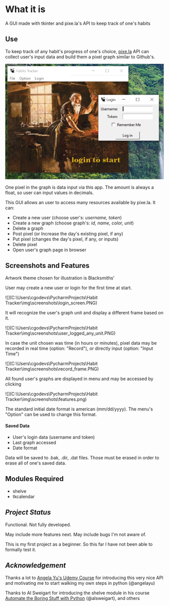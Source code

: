 # What it is

A GUI made with tkinter and pixe.la's API to keep track of one's habits

## Use

To keep track of any habit's progress of one's choice, [pixe.la](pixe.la) API can collect user's input data and build them a pixel graph similar to Github's.

![Login Screen](https://github.com/cgodevs/habit-tracker/blob/master/img/screenshots/login_screen.PNG)

One pixel in the graph is data input via this app. The amount is always a float, so user can input values in decimals.

This GUI allows an user to access many resources available by pixe.la. It can:

- Create a new user (choose user's: *username, token*)
- Create a new graph (choose graph's: *id, name, color, unit*)
- Delete a graph
- Post pixel (or Increase the day's existing pixel, if any)
- Put pixel (changes the day's pixel, if any, or inputs)
- Delete pixel
- Open user's graph page in browser

## Screenshots and Features

Artwork theme chosen for illustration is Blacksmiths'

User may create a new user or login for the first time at start.

![](C:\Users\cgodevs\PycharmProjects\Habit Tracker\img\screenshots\login_screen.PNG)

It will recognize the user's graph unit and display a different frame based on it.

![](C:\Users\cgodevs\PycharmProjects\Habit Tracker\img\screenshots\user_logged_any_unit.PNG)

In case the unit chosen was time (in hours or minutes), pixel data may be recorded in real time (option: "Record"), or directly input (option: "Input Time")

![](C:\Users\cgodevs\PycharmProjects\Habit Tracker\img\screenshots\record_frame.PNG)

All found user's graphs are displayed in menu and may be accessed by clicking

![](C:\Users\cgodevs\PycharmProjects\Habit Tracker\img\screenshots\features.png)

The standard initial date format is american (mm/dd/yyyy). The menu's "Option" can be used to change this format.

#### Saved Data

- User's login data (username and token)
- Last graph accessed
- Date format

Data will be saved to .bak, .dir, .dat files. Those must be erased in order to erase all of one's saved data.

## Modules Required

- shelve
- tkcalendar

## *Project Status*

Functional. Not fully developed.

May include more features next. May include bugs I'm not aware of. 

This is my first project as a beginner. So this far I have not been able to formally test it.

## *Acknowledgement*

Thanks a lot to [Angela Yu's Udemy Course](https://www.udemy.com/course/100-days-of-code/) for introducing this very nice API and motivating me to start walking my own steps in python (@angelayu)

Thanks to Al Sweigart for introducing the shelve module in his course [Automate the Boring Stuff with Python](https://www.udemy.com/course/automate/) (@alsweigart), and others
